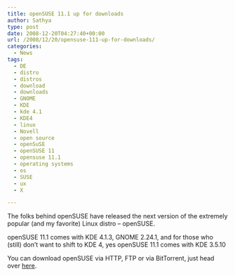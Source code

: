 ```yaml
---
title: openSUSE 11.1 up for downloads
author: Sathya
type: post
date: 2008-12-20T04:27:40+00:00
url: /2008/12/20/opensuse-111-up-for-downloads/
categories:
  - News
tags:
  - DE
  - distro
  - distros
  - download
  - downloads
  - GNOME
  - KDE
  - kde 4.1
  - KDE4
  - linux
  - Novell
  - open source
  - openSuSE
  - openSUSE 11
  - opensuse 11.1
  - operating systems
  - os
  - SUSE
  - ux
  - X

---
```

The folks behind openSUSE have released the next version of the extremely popular (and my favorite) Linux distro &#8211; openSUSE.

openSUSE 11.1 comes with KDE 4.1.3, GNOME 2.24.1, and for those who (still) don&#8217;t want to shift to KDE 4, yes openSUSE 11.1 comes with KDE 3.5.10

You can download openSUSE via HTTP, FTP or via BitTorrent, just head over <a href="http://software.opensuse.org/" target="_blank">here</a>.